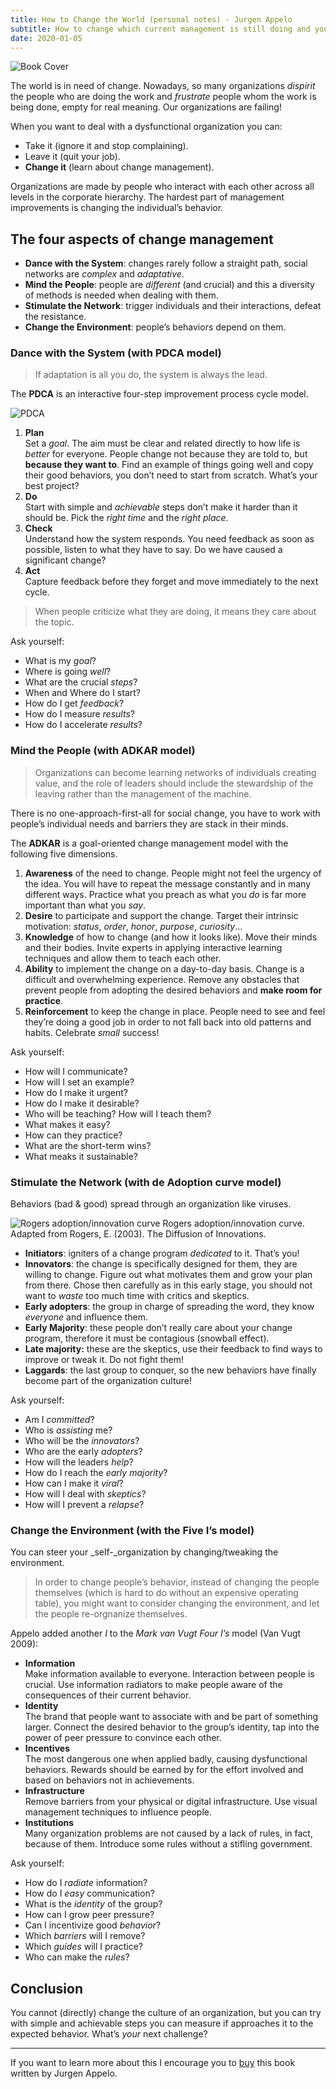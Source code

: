 ```yaml
---
title: How to Change the World (personal notes) - Jurgen Appelo
subtitle: How to change which current management is still doing and you don’t like it.
date: 2020-01-05
---
```


![Book Cover](https://images-na.ssl-images-amazon.com/images/S/compressed.photo.goodreads.com/books/1336320164i/13561217.jpg)

The world is in need of change. Nowadays, so many organizations _dispirit_ the people who are doing the work and _frustrate_ people whom the work is being done, empty for real meaning. Our organizations are failing!

When you want to deal with a dysfunctional organization you can:

*   Take it (ignore it and stop complaining).
*   Leave it (quit your job).
*   **Change it** (learn about change management).

Organizations are made by people who interact with each other across all levels in the corporate hierarchy. The hardest part of management improvements is changing the individual’s behavior.

## The four aspects of change management

*   **Dance with the System**: changes rarely follow a straight path, social networks are _complex_ and _adaptative_.
*   **Mind the People**: people are _different_ (and crucial) and this a diversity of methods is needed when dealing with them.
*   **Stimulate the Network**: trigger individuals and their interactions, defeat the resistance.
*   **Change the Environment**: people’s behaviors depend on them.

### Dance with the System (with PDCA model)

> If adaptation is all you do, the system is always the lead.

The **PDCA** is an interactive four-step improvement process cycle model.

![PDCA](https://management30.com/wp-content/uploads/2021/06/pdca-cycle-plan.png)

1.  **Plan**  
    Set a _goal_. The aim must be clear and related directly to how life is _better_ for everyone. People change not because they are told to, but **because they want to**. Find an example of things going well and copy their good behaviors, you don’t need to start from scratch. What’s your best project?
2.  **Do**  
    Start with simple and _achievable_ steps don’t make it harder than it should be. Pick the _right time_ and the _right place_.
3.  **Check**  
    Understand how the system responds. You need feedback as soon as possible, listen to what they have to say. Do we have caused a significant change?
4.  **Act**  
    Capture feedback before they forget and move immediately to the next cycle.

> When people criticize what they are doing, it means they care about the topic.

Ask yourself:

*   What is my _goal_?
*   Where is going _well_?
*   What are the crucial _steps_?
*   When and Where do I start?
*   How do I get _feedback_?
*   How do I measure _results_?
*   How do I accelerate _results_?

### Mind the People (with ADKAR model)

> Organizations can become learning networks of individuals creating value, and the role of leaders should include the stewardship of the leaving rather than the management of the machine.

There is no one-approach-first-all for social change, you have to work with people’s individual needs and barriers they are stack in their minds.

The **ADKAR** is a goal-oriented change management model with the following five dimensions.

1.  **Awareness** of the need to change. People might not feel the urgency of the idea. You will have to repeat the message constantly and in many different ways. Practice what you preach as what you _do_ is far more important than what you _say_.
2.  **Desire** to participate and support the change. Target their intrinsic motivation: _status_, _order_, _honor_, _purpose_, _curiosity_…
3.  **Knowledge** of how to change (and how it looks like). Move their minds and their bodies. Invite experts in applying interactive learning techniques and allow them to teach each other.
4.  **Ability** to implement the change on a day-to-day basis. Change is a difficult and overwhelming experience. Remove any obstacles that prevent people from adopting the desired behaviors and **make room for practice**.
5.  **Reinforcement** to keep the change in place. People need to see and feel they’re doing a good job in order to not fall back into old patterns and habits. Celebrate _small_ success!

Ask yourself:

*   How will I communicate?
*   How will I set an example?
*   How do I make it urgent?
*   How do I make it desirable?
*   Who will be teaching? How will I teach them?
*   What makes it easy?
*   How can they practice?
*   What are the short-term wins?
*   What meaks it sustainable?

### Stimulate the Network (with de Adoption curve model)

Behaviors (bad & good) spread through an organization like viruses.

![Rogers adoption/innovation curve](https://www.researchgate.net/profile/Luisa-Castro-4/publication/317061409/figure/fig4/AS:497007204343808@1495507159200/Rogers-adoption-innovation-curve-Adapted-from-Rogers-E-2003-The-Diffusion-of.png)
Rogers adoption/innovation curve. Adapted from Rogers, E. (2003). The Diffusion of Innovations.

*   **Initiators**: igniters of a change program _dedicated_ to it. That’s you!
*   **Innovators**: the change is specifically designed for them, they are willing to change. Figure out what motivates them and grow your plan from there. Chose then carefully as in this early stage, you should not want to _waste_ too much time with critics and skeptics.
*   **Early adopters**: the group in charge of spreading the word, they know _everyone_ and influence them.
*   **Early Majority**: these people don’t really care about your change program, therefore it must be contagious (snowball effect).
*   **Late majority:** these are the skeptics, use their feedback to find ways to improve or tweak it. Do not fight them!
*   **Laggards**: the last group to conquer, so the new behaviors have finally become part of the organization culture!

Ask yourself:

*   Am I _committed_?
*   Who is _assisting_ me?
*   Who will be the _innovators_?
*   Who are the early _adopters_?
*   How will the leaders _help_?
*   How do I reach the _early majority_?
*   How can I make it _viral_?
*   How will I deal with _skeptics_?
*   How will I prevent a _relapse_?

### Change the Environment (with the Five I’s model)

You can steer your _self-_organization by changing/tweaking the environment.

> In order to change people’s behavior, instead of changing the people themselves (which is hard to do without an expensive operating table), you might want to consider changing the environment, and let the people re-orgnanize themselves.

Appelo added another _I_ to the _Mark van Vugt Four I’s_ model (Van Vugt 2009):

*   **Information**  
    Make information available to everyone. Interaction between people is crucial. Use information radiators to make people aware of the consequences of their current behavior.
*   **Identity**  
    The brand that people want to associate with and be part of something larger. Connect the desired behavior to the group’s identity, tap into the power of peer pressure to convince each other.
*   **Incentives**  
    The most dangerous one when applied badly, causing dysfunctional behaviors. Rewards should be earned by for the effort involved and based on behaviors not in achievements.
*   **Infrastructure**  
    Remove barriers from your physical or digital infrastructure. Use visual management techniques to influence people.
*   **Institutions**  
    Many organization problems are not caused by a lack of rules, in fact, because of them. Introduce some rules without a stifling government.

Ask yourself:

*   How do I _radiate_ information?
*   How do I _easy_ communication?
*   What is the _identity_ of the group?
*   How can I grow peer pressure?
*   Can I incentivize good _behavior_?
*   Which _barriers_ will I remove?
*   Which _guides_ will I practice?
*   Who can make the _rules_?

## Conclusion

You cannot (directly) change the culture of an organization, but you can try with simple and achievable steps you can measure if approaches it to the expected behavior. What’s _your_ next challenge?

---

If you want to learn more about this I encourage you to [buy](https://www.amazon.com/How-Change-World-Management-3-0-ebook/dp/B007ZT2KES/ref=sr_1_2?keywords=how+to+change+the+world&qid=1578241212&sr=8-2) this book written by Jurgen Appelo.